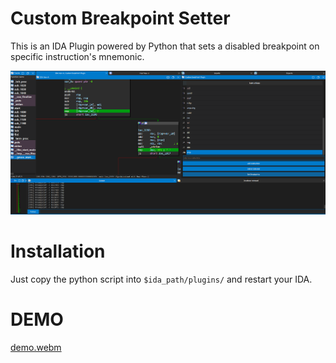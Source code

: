 # Custom Breakpoint Setter
This is an IDA Plugin powered by Python that sets a disabled breakpoint on specific instruction's mnemonic.

![](docs/media/CBS-Plugin.png)

# Installation

Just copy the python script into `$ida_path/plugins/` and restart your IDA.


# DEMO

[demo.webm](https://github.com/Reodus/CBS/assets/161498863/d9da43ee-36a5-45d3-8f9a-eec69ff4f603)
